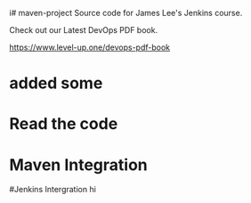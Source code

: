 i# maven-project
Source code for James Lee's Jenkins course.

Check out our Latest DevOps PDF book.

https://www.level-up.one/devops-pdf-book
# added some
# Read the code
# Maven Integration
#Jenkins Intergration
hi
